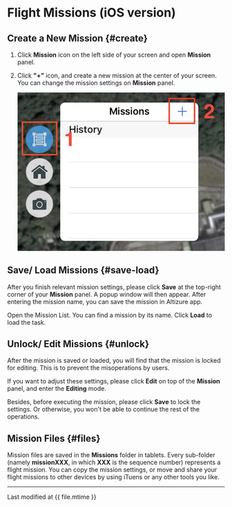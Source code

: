 # Flight Missions (iOS version)

## Create a New Mission {#create}

1. Click **Mission** icon on the left side of your screen and open **Mission** panel.
2. Click **"+"** icon, and create a new mission at the center of your screen. You can change the mission settings on **Mission** panel.

    ![Create Mission](../../assets/mission-create-ios.jpg)

## Save/ Load Missions {#save-load}

After you finish relevant mission settings, please click **Save** at the top-right corner of your **Mission** panel. A popup window will then appear. After entering the mission name, you can save the mission in Altizure app.

Open the Mission List. You can find a mission by its name. Click **Load** to load the task.

## Unlock/ Edit Missions {#unlock}

After the mission is saved or loaded, you will find that the mission is locked for editing. This is to prevent the misoperations by users.

If you want to adjust these settings, please click **Edit** on top of the **Mission** panel, and enter the **Editing** mode. 

Besides, before executing the mission, please click **Save** to lock the settings. Or otherwise, you won't be able to continue the rest of the operations.

## Mission Files {#files}

Mission files are saved in the **Missions** folder in tablets. Every sub-folder (namely **missionXXX**, in which **XXX** is the sequence number) represents a flight mission. You can copy the mission settings, or move and share your flight missions to other devices by using iTuens or any other tools you like.

---

Last modified at {{ file.mtime }}
